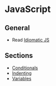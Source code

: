 # JavaScript

## General

 - Read [Idiomatic JS](https://github.com/rwaldron/idiomatic.js)

## Sections

 - [Conditionals](https://github.com/BrownPaperBag/code-conventions/tree/master/javascript/conditionals)
 - [Indenting](https://github.com/BrownPaperBag/code-conventions/tree/master/javascript/indenting)
 - [Variables](https://github.com/BrownPaperBag/code-conventions/tree/master/javascript/variables)

